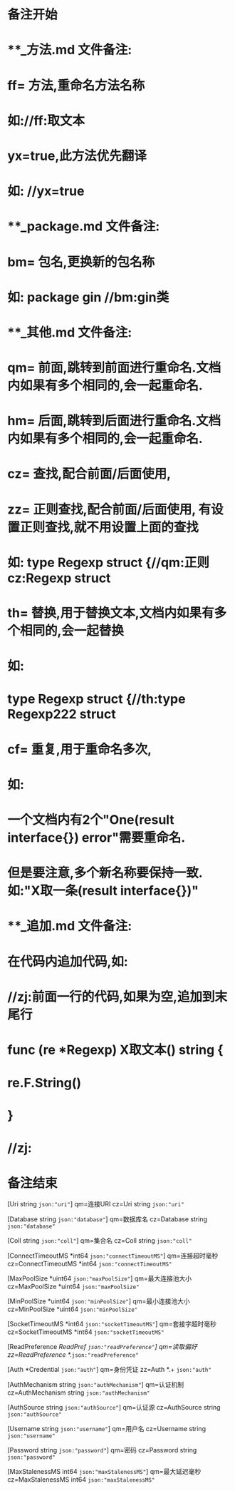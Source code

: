 # 备注开始
# **_方法.md 文件备注:
# ff= 方法,重命名方法名称
# 如://ff:取文本
#
# yx=true,此方法优先翻译
# 如: //yx=true

# **_package.md 文件备注:
# bm= 包名,更换新的包名称 
# 如: package gin //bm:gin类

# **_其他.md 文件备注:
# qm= 前面,跳转到前面进行重命名.文档内如果有多个相同的,会一起重命名.
# hm= 后面,跳转到后面进行重命名.文档内如果有多个相同的,会一起重命名.
# cz= 查找,配合前面/后面使用,
# zz= 正则查找,配合前面/后面使用, 有设置正则查找,就不用设置上面的查找
# 如: type Regexp struct {//qm:正则 cz:Regexp struct
#
# th= 替换,用于替换文本,文档内如果有多个相同的,会一起替换
# 如:
# type Regexp struct {//th:type Regexp222 struct
#
# cf= 重复,用于重命名多次,
# 如: 
# 一个文档内有2个"One(result interface{}) error"需要重命名.
# 但是要注意,多个新名称要保持一致. 如:"X取一条(result interface{})"

# **_追加.md 文件备注:
# 在代码内追加代码,如:
# //zj:前面一行的代码,如果为空,追加到末尾行
# func (re *Regexp) X取文本() string { 
# re.F.String()
# }
# //zj:
# 备注结束

[Uri string `json:"uri"`]
qm=连接URI
cz=Uri string `json:"uri"`

[Database string `json:"database"`]
qm=数据库名
cz=Database string `json:"database"`

[Coll string `json:"coll"`]
qm=集合名
cz=Coll string `json:"coll"`

[ConnectTimeoutMS *int64 `json:"connectTimeoutMS"`]
qm=连接超时毫秒
cz=ConnectTimeoutMS *int64 `json:"connectTimeoutMS"`

[MaxPoolSize *uint64 `json:"maxPoolSize"`]
qm=最大连接池大小
cz=MaxPoolSize *uint64 `json:"maxPoolSize"`

[MinPoolSize *uint64 `json:"minPoolSize"`]
qm=最小连接池大小
cz=MinPoolSize *uint64 `json:"minPoolSize"`

[SocketTimeoutMS *int64 `json:"socketTimeoutMS"`]
qm=套接字超时毫秒
cz=SocketTimeoutMS *int64 `json:"socketTimeoutMS"`

[ReadPreference *ReadPref `json:"readPreference"`]
qm=读取偏好
zz=ReadPreference \*.*`json:"readPreference"`

[Auth *Credential `json:"auth"`]
qm=身份凭证
zz=Auth \*.+ `json:"auth"`

[AuthMechanism string `json:"authMechanism"`]
qm=认证机制
cz=AuthMechanism string `json:"authMechanism"`

[AuthSource string `json:"authSource"`]
qm=认证源
cz=AuthSource string `json:"authSource"`

[Username string `json:"username"`]
qm=用户名
cz=Username string `json:"username"`

[Password string `json:"password"`]
qm=密码
cz=Password string `json:"password"`

[MaxStalenessMS int64 `json:"maxStalenessMS"`]
qm=最大延迟毫秒
cz=MaxStalenessMS int64 `json:"maxStalenessMS"`
